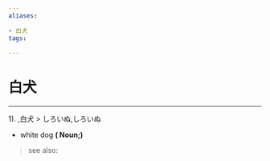 ```yaml
---
aliases:
    
- 白犬
tags:
    
---
```


# 白犬
---
1).
,白犬 > しろいぬ,しろいぬ

- white dog
**( Noun;)**
> see also: 
            
